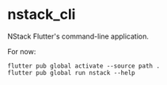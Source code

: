 # nstack_cli

NStack Flutter's command-line application.

For now:
```
flutter pub global activate --source path .
flutter pub global run nstack --help
```
